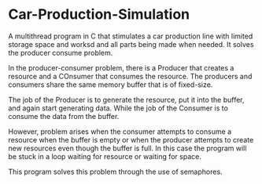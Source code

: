 # Car-Production-Simulation
A multithread program in C that stimulates a car production line with limited storage space and worksd and all parts being made when needed. It solves the producer consume problem.

In the producer-consumer problem, there is a Producer that creates a resource and a COnsumer that consumes the resource. The producers and consumers share the same memory buffer that is of fixed-size.

The job of the Producer is to generate the resource, put it into the buffer, and again start generating data. While the job of the Consumer is to consume the data from the buffer.

However, problem arises when the consumer attempts to consume a resource when the buffer is empty or when the producer attempts to create new resources even though the buffer is full. In this case the program will be stuck in a loop waiting for resource or waiting for space. 

This program solves this problem through the use of semaphores.
